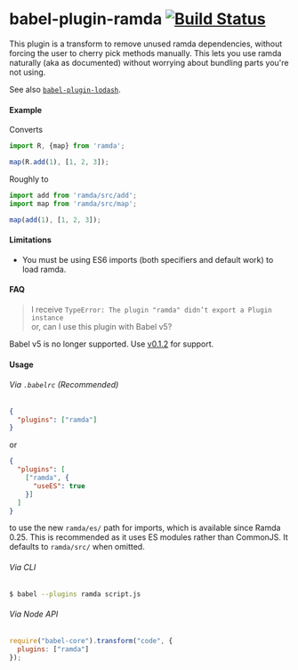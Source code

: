 babel-plugin-ramda [![Build Status](https://travis-ci.org/megawac/babel-plugin-ramda.svg?branch=master)](https://travis-ci.org/megawac/babel-plugin-ramda)
==============

This plugin is a transform to remove unused ramda dependencies, without forcing the user to cherry pick methods manually. This lets you use ramda naturally (aka as documented) without worrying about bundling parts you're not using.

See also [`babel-plugin-lodash`](https://github.com/megawac/babel-plugin-lodash).

#### Example

Converts

```js
import R, {map} from 'ramda';

map(R.add(1), [1, 2, 3]);
```

Roughly to 

```js
import add from 'ramda/src/add';
import map from 'ramda/src/map';

map(add(1), [1, 2, 3]);
```


#### Limitations

- You must be using ES6 imports (both specifiers and default work) to load ramda.

#### FAQ

> I receive `TypeError: The plugin "ramda" didn’t export a Plugin instance`<br>
> or, can I use this plugin with Babel v5?

Babel v5 is no longer supported. Use [v0.1.2](https://github.com/megawac/babel-plugin-ramda/releases/tag/v0.1.2) for support.

#### Usage

###### Via `.babelrc` (Recommended)

```json
{
  "plugins": ["ramda"]
}
```

or
```json
{
  "plugins": [
    ["ramda", {
      "useES": true
    }]
  ]
}
```

to use the new `ramda/es/` path for imports, which is available since Ramda 0.25. This is recommended as it uses ES modules rather than CommonJS. It defaults to `ramda/src/` when omitted.

###### Via CLI

```sh
$ babel --plugins ramda script.js
```

###### Via Node API

```javascript
require("babel-core").transform("code", {
  plugins: ["ramda"]
});
```
